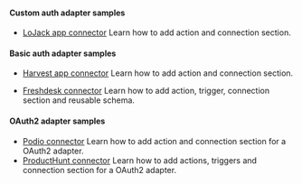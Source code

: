 #### Custom auth adapter samples
- [LoJack app connector](https://github.com/workato/connector_sdk/blob/master/custom_auth/lo_jack_connector.rb)
  Learn how to add action and connection section.

#### Basic auth adapter samples
- [Harvest app connector](https://github.com/workato/connector_sdk/blob/master/basic_auth/harvest_connector.rb)
  Learn how to add action and connection section.

- [Freshdesk connector](https://github.com/workato/connector_sdk/blob/master/basic_auth/freshdesk_connector.rb)
  Learn how to add action, trigger, connection section and reusable schema.

#### OAuth2 adapter samples
- [Podio connector](https://github.com/workato/connector_sdk/blob/master/oauth2/podio_connector.rb)
  Learn how to add action and connection section for a OAuth2 adapter.
- [ProductHunt connector](https://github.com/workato/connector_sdk/blob/master/oauth2/producthunt_connector.rb)
  Learn how to add actions, triggers and connection section for a OAuth2 adapter.
